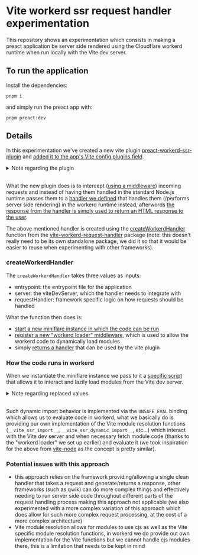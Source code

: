# Vite workerd ssr request handler experimentation

This repository shows an experimentation which consists in making a preact application
be server side rendered using the Cloudflare workerd runtime when run locally with the Vite
dev server.

## To run the application

Install the dependencies:
```
pnpm i
```

and simply run the preact app with:
```
pnpm preact:dev
```

## Details

In this experimentation we've created a new vite plugin [preact-workerd-ssr-plugin](https://github.com/dario-piotrowicz/vite-workerd-ssr-request-handler-experimentation/tree/main/preact-workerd-ssr-plugin) and [added it to the app's Vite config plugins field](https://github.com/dario-piotrowicz/vite-workerd-ssr-request-handler-experimentation/blob/b7cd933cec66bae2ff90fe6b96f1d57fc7a7528f/preact-app/vite.config.js#L15).

<details>
<summary>Note regarding the plugin</summary>

Instead of creating a new plugin we could have modified the existing preact one instead, we didn't simply for simplicity and because preact's implementation allows it.

We've experimented with other frameworks as well and in other cases it might be necessary to add this to the Vite plugin itself, alongside other minor changes, in order to not conflict with its behavior.

</details>
<br>

What the new plugin does is to intercept ([using a middleware](https://github.com/dario-piotrowicz/vite-workerd-ssr-request-handler-experimentation/blob/b7cd933cec66bae2ff90fe6b96f1d57fc7a7528f/preact-workerd-ssr-plugin/src/plugin.ts#L21)) incoming requests and instead of having them handled in the standard Node.js runtime passes them to a [handler we defined](https://github.com/dario-piotrowicz/vite-workerd-ssr-request-handler-experimentation/blob/b7cd933cec66bae2ff90fe6b96f1d57fc7a7528f/preact-workerd-ssr-plugin/src/plugin.ts#L11-L19) that handles them (/performs server side rendering) in the workerd runtime instead, afterwords [the response from the handler is simply used to return an HTML response to the user](https://github.com/dario-piotrowicz/vite-workerd-ssr-request-handler-experimentation/blob/b7cd933cec66bae2ff90fe6b96f1d57fc7a7528f/preact-workerd-ssr-plugin/src/plugin.ts#L44-L59).

The above mentioned handler is created using the [createWorkerdHandler](https://github.com/dario-piotrowicz/vite-workerd-ssr-request-handler-experimentation/blob/b7cd933cec66bae2ff90fe6b96f1d57fc7a7528f/vite-workerd-request-handler/src/index.ts#L7) function from the [vite-workerd-request-handler](https://github.com/dario-piotrowicz/vite-workerd-ssr-request-handler-experimentation/tree/b7cd933cec66bae2ff90fe6b96f1d57fc7a7528f/vite-workerd-request-handler) package (note: this doesn't really need to be its own standalone package, we did it so that it would be easier to reuse when experimenting with other frameworks).

### createWorkerdHandler

The `createWorkerdHandler` takes three values as inputs:
 - entrypoint: the entrypoint file for the application
 - server: the viteDevServer, which the handler needs to integrate with
 - requestHandler: framework specific logic on how requests should be handled

What the function then does is:
 - [start a new miniflare instance in which the code can be run](https://github.com/dario-piotrowicz/vite-workerd-ssr-request-handler-experimentation/blob/b7cd933cec66bae2ff90fe6b96f1d57fc7a7528f/vite-workerd-request-handler/src/index.ts#L21-L27)
 - [register a new "workerd loader" middleware](https://github.com/dario-piotrowicz/vite-workerd-ssr-request-handler-experimentation/blob/b7cd933cec66bae2ff90fe6b96f1d57fc7a7528f/vite-workerd-request-handler/src/index.ts#L30-L31), which is used to allow the workerd code to dynamically load modules
 - simply [returns a handler](https://github.com/dario-piotrowicz/vite-workerd-ssr-request-handler-experimentation/blob/b7cd933cec66bae2ff90fe6b96f1d57fc7a7528f/vite-workerd-request-handler/src/index.ts#L52C30-L52C30) that can be used by the vite plugin

### How the code runs in workerd

When we instantiate the miniflare instance we pass to it a [specific script](https://github.com/dario-piotrowicz/vite-workerd-ssr-request-handler-experimentation/blob/b7cd933cec66bae2ff90fe6b96f1d57fc7a7528f/vite-workerd-request-handler/src/workerdBootloader.js.txt) that allows it to interact and lazily load modules from the Vite dev server.

<details>

<summary>Note regarding replaced values</summary>

In the script [WORKERD_APP_ENTRYPOINT](https://github.com/dario-piotrowicz/vite-workerd-ssr-request-handler-experimentation/blob/b7cd933cec66bae2ff90fe6b96f1d57fc7a7528f/vite-workerd-request-handler/src/workerdBootloader.js.txt#L9C1-L9C1), [\_\_REQUEST_HANDLER\_\_](https://github.com/dario-piotrowicz/vite-workerd-ssr-request-handler-experimentation/blob/b7cd933cec66bae2ff90fe6b96f1d57fc7a7528f/vite-workerd-request-handler/src/workerdBootloader.js.txt#L11) and [VITE_SERVER_ADDRESS](https://github.com/dario-piotrowicz/vite-workerd-ssr-request-handler-experimentation/blob/b7cd933cec66bae2ff90fe6b96f1d57fc7a7528f/vite-workerd-request-handler/src/workerdBootloader.js.txt#L43C42-L43C61) are simply placeholders that we [replace](https://github.com/dario-piotrowicz/vite-workerd-ssr-request-handler-experimentation/blob/b7cd933cec66bae2ff90fe6b96f1d57fc7a7528f/vite-workerd-request-handler/src/miniflare.ts#L30-L32) with the actual proper values when instantiating miniflare.

</details>
<br>

Such dynamic import behavior is implemented via the `UNSAFE_EVAL` binding which allows us to evaluate code in workerd, what we basically do is providing our own implementation of the Vite module resolution functions (`__vite_ssr_import__`, `__vite_ssr_dynamic_import__`, etc...) which interact with the Vite dev server and when necessary fetch module code (thanks to the "workerd loader" we set up earlier) and evaluate it (we took inspiration for the above from [vite-node](https://github.com/vitest-dev/vitest/tree/main/packages/vite-node) as the concept is pretty similar).

### Potential issues with this approach

- this approach relies on the framework providing/allowing a single clean handler that takes a request and generate/returns a response, other frameworks (such as qwik) can do more complex things and effectively needing to run server side code throughout different parts of the request handling process making this approach not applicable (we also experimented with a more complex variation of this approach which does allow for such more complex request processing, at the cost of a more complex architecture)
- Vite module resolution allows for modules to use cjs as well as the Vite specific module resolution functions, in workerd we do provide out own implementation for the Vite functions but we cannot handle cjs modules there, this is a limitation that needs to be kept in mind
